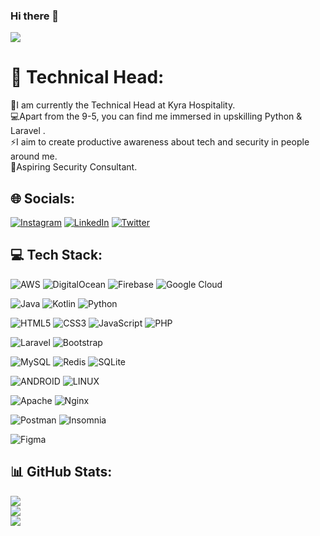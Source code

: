 ### Hi there 👋

[![](https://visitcount.itsvg.in/api?id=adityaa-codes&icon=2&color=12)](https://visitcount.itsvg.in)
# 💫 Technical Head:
📱I am currently the Technical Head at Kyra Hospitality.<br>💻Apart from the 9-5, you can find me immersed in upskilling Python & Laravel .<br>⚡I aim to create productive awareness about tech and security in people around me.<br>🚀Aspiring Security Consultant.


## 🌐 Socials:
[![Instagram](https://img.shields.io/badge/Instagram-E4405F?style=for-the-badge&logo=instagram&logoColor=white)](https://instagram.com/adityaa.codes) [![LinkedIn](https://img.shields.io/badge/LinkedIn-0077B5?style=for-the-badge&logo=linkedin&logoColor=white)](https://linkedin.com/in/adityaa-codes)
[![Twitter](https://img.shields.io/badge/Twitter-1DA1F2?style=for-the-badge&logo=twitter&logoColor=white)](https://twitter.com/adityaa_codes)

## 💻 Tech Stack:
![AWS](https://img.shields.io/badge/AWS-%23FF9900.svg?style=for-the-badge&logo=amazon-aws&logoColor=white)
![DigitalOcean](https://img.shields.io/badge/DigitalOcean-%230167ff.svg?style=for-the-badge&logo=digitalOcean&logoColor=white)
![Firebase](https://img.shields.io/badge/firebase-%23039BE5.svg?style=for-the-badge&logo=firebase)
![Google Cloud](https://img.shields.io/badge/Google%20Cloud-%234285F4.svg?style=for-the-badge&logo=google-cloud&logoColor=white)

![Java](https://img.shields.io/badge/java-%23ED8B00.svg?style=for-the-badge&logo=java&logoColor=white) 
![Kotlin](https://img.shields.io/badge/kotlin-%230095D5.svg?style=for-the-badge&logo=kotlin&logoColor=white) 
![Python](https://img.shields.io/badge/python-3670A0?style=for-the-badge&logo=python&logoColor=ffdd54) 

![HTML5](https://img.shields.io/badge/html5-%23E34F26.svg?style=for-the-badge&logo=html5&logoColor=white) 
![CSS3](https://img.shields.io/badge/css3-%231572B6.svg?style=for-the-badge&logo=css3&logoColor=white)
![JavaScript](https://img.shields.io/badge/javascript-%23323330.svg?style=for-the-badge&logo=javascript&logoColor=%23F7DF1E)
![PHP](https://img.shields.io/badge/php-%23777BB4.svg?style=for-the-badge&logo=php&logoColor=white)

![Laravel](https://img.shields.io/badge/laravel-%23FF2D20.svg?style=for-the-badge&logo=laravel&logoColor=white)
![Bootstrap](https://img.shields.io/badge/bootstrap-%23563D7C.svg?style=for-the-badge&logo=bootstrap&logoColor=white)

![MySQL](https://img.shields.io/badge/mysql-%2300f.svg?style=for-the-badge&logo=mysql&logoColor=white)
![Redis](https://img.shields.io/badge/redis-%23DD0031.svg?style=for-the-badge&logo=redis&logoColor=white)
![SQLite](https://img.shields.io/badge/sqlite-%2307405e.svg?style=for-the-badge&logo=sqlite&logoColor=white)

![ANDROID](https://img.shields.io/badge/android-%2320232a.svg?style=for-the-badge&logo=android&logoColor=%a4c639)
![LINUX](https://img.shields.io/badge/Linux-FCC624?style=for-the-badge&logo=linux&logoColor=black)

![Apache](https://img.shields.io/badge/apache-%23D42029.svg?style=for-the-badge&logo=apache&logoColor=white) 
![Nginx](https://img.shields.io/badge/nginx-%23009639.svg?style=for-the-badge&logo=nginx&logoColor=white) 

![Postman](https://img.shields.io/badge/Postman-FF6C37?style=for-the-badge&logo=postman&logoColor=white) 
![Insomnia](https://img.shields.io/badge/Insomnia-black?style=for-the-badge&logo=insomnia&logoColor=5849BE)

![Figma](https://img.shields.io/badge/figma-%23F24E1E.svg?style=for-the-badge&logo=figma&logoColor=white)
## 📊 GitHub Stats:
![](https://github-readme-stats.vercel.app/api?username=adityaa-codes&theme=dark&hide_border=false&include_all_commits=true&count_private=true)<br/>
![](https://github-readme-streak-stats.herokuapp.com/?user=adityaa-codes&theme=dark&hide_border=false)<br/>
![](https://github-readme-stats.vercel.app/api/top-langs/?username=adityaa-codes&theme=dark&hide_border=false&include_all_commits=true&count_private=true&layout=compact)
